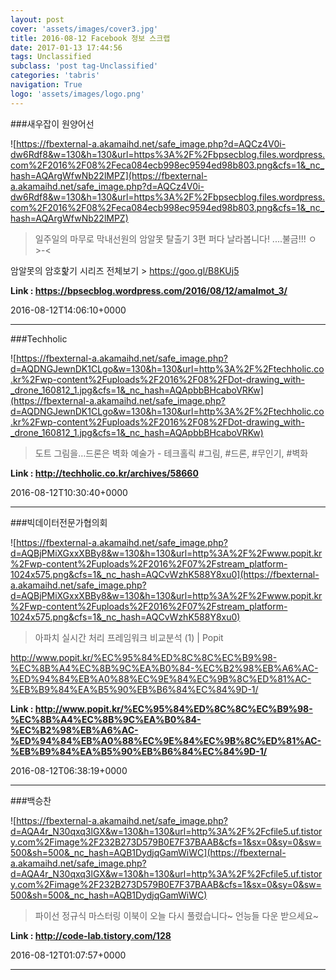 ```yaml
---
layout: post
cover: 'assets/images/cover3.jpg'
title: 2016-08-12 Facebook 정보 스크랩
date: 2017-01-13 17:44:56
tags: Unclassified
subclass: 'post tag-Unclassified'
categories: 'tabris'
navigation: True
logo: 'assets/images/logo.png'
---
```


###새우잡이 원양어선

![https://fbexternal-a.akamaihd.net/safe_image.php?d=AQCz4V0i-dw6Rdf8&w=130&h=130&url=https%3A%2F%2Fbpsecblog.files.wordpress.com%2F2016%2F08%2Feca084ecb998ec9594ed98b803.png&cfs=1&_nc_hash=AQArgWfwNb22lMPZ](https://fbexternal-a.akamaihd.net/safe_image.php?d=AQCz4V0i-dw6Rdf8&w=130&h=130&url=https%3A%2F%2Fbpsecblog.files.wordpress.com%2F2016%2F08%2Feca084ecb998ec9594ed98b803.png&cfs=1&_nc_hash=AQArgWfwNb22lMPZ)

>일주일의 마무로 막내선원의 암알못 탈출기 3편 퍼다 날라봅니다!
....불금!!! ㅇ>-<

암알못의 암호핥기 시리즈 전체보기 > https://goo.gl/B8KUj5

**Link : <https://bpsecblog.wordpress.com/2016/08/12/amalmot_3/>**

2016-08-12T14:06:10+0000

---

###Techholic

![https://fbexternal-a.akamaihd.net/safe_image.php?d=AQDNGJewnDK1CLgo&w=130&h=130&url=http%3A%2F%2Ftechholic.co.kr%2Fwp-content%2Fuploads%2F2016%2F08%2FDot-drawing_with-_drone_160812_1.jpg&cfs=1&_nc_hash=AQApbbBHcaboVRKw](https://fbexternal-a.akamaihd.net/safe_image.php?d=AQDNGJewnDK1CLgo&w=130&h=130&url=http%3A%2F%2Ftechholic.co.kr%2Fwp-content%2Fuploads%2F2016%2F08%2FDot-drawing_with-_drone_160812_1.jpg&cfs=1&_nc_hash=AQApbbBHcaboVRKw)

>도트 그림을…드론은 벽화 예술가 - 테크홀릭
#그림, #드론, #무인기, #벽화

**Link : <http://techholic.co.kr/archives/58660>**

2016-08-12T10:30:40+0000

---

###빅데이터전문가협의회

![https://fbexternal-a.akamaihd.net/safe_image.php?d=AQBjPMiXGxxXBBy8&w=130&h=130&url=http%3A%2F%2Fwww.popit.kr%2Fwp-content%2Fuploads%2F2016%2F07%2Fstream_platform-1024x575.png&cfs=1&_nc_hash=AQCvWzhK588Y8xu0](https://fbexternal-a.akamaihd.net/safe_image.php?d=AQBjPMiXGxxXBBy8&w=130&h=130&url=http%3A%2F%2Fwww.popit.kr%2Fwp-content%2Fuploads%2F2016%2F07%2Fstream_platform-1024x575.png&cfs=1&_nc_hash=AQCvWzhK588Y8xu0)

>아파치 실시간 처리 프레임워크 비교분석 (1) | Popit

http://www.popit.kr/%EC%95%84%ED%8C%8C%EC%B9%98-%EC%8B%A4%EC%8B%9C%EA%B0%84-%EC%B2%98%EB%A6%AC-%ED%94%84%EB%A0%88%EC%9E%84%EC%9B%8C%ED%81%AC-%EB%B9%84%EA%B5%90%EB%B6%84%EC%84%9D-1/

**Link : <http://www.popit.kr/%EC%95%84%ED%8C%8C%EC%B9%98-%EC%8B%A4%EC%8B%9C%EA%B0%84-%EC%B2%98%EB%A6%AC-%ED%94%84%EB%A0%88%EC%9E%84%EC%9B%8C%ED%81%AC-%EB%B9%84%EA%B5%90%EB%B6%84%EC%84%9D-1/>**

2016-08-12T06:38:19+0000

---

###백승찬

![https://fbexternal-a.akamaihd.net/safe_image.php?d=AQA4r_N30qxq3lGX&w=130&h=130&url=http%3A%2F%2Fcfile5.uf.tistory.com%2Fimage%2F232B273D579B0E7F37BAAB&cfs=1&sx=0&sy=0&sw=500&sh=500&_nc_hash=AQB1DydjqGamWiWC](https://fbexternal-a.akamaihd.net/safe_image.php?d=AQA4r_N30qxq3lGX&w=130&h=130&url=http%3A%2F%2Fcfile5.uf.tistory.com%2Fimage%2F232B273D579B0E7F37BAAB&cfs=1&sx=0&sy=0&sw=500&sh=500&_nc_hash=AQB1DydjqGamWiWC)

>파이선 정규식 마스터링 이북이 오늘 다시 풀렸습니다~ 언능들 다운 받으세요~

**Link : <http://code-lab.tistory.com/128>**

2016-08-12T01:07:57+0000

---

